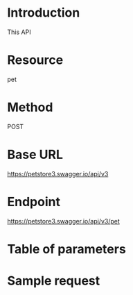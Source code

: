 # Introduction

This API

# Resource

pet

# Method

POST

# Base URL

https://petstore3.swagger.io/api/v3

# Endpoint

https://petstore3.swagger.io/api/v3/pet

# Table of parameters


# Sample request



